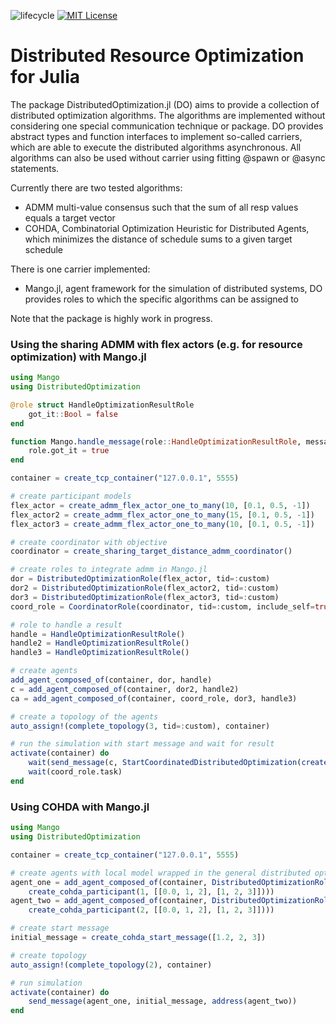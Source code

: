 ![lifecycle](https://img.shields.io/badge/lifecycle-experimental-blue.svg)
[![MIT License](https://img.shields.io/badge/license-MIT-green.svg)](https://github.com/Digitalized-Energy-Systems/DistributedOptimization.jl/blob/development/LICENSE)

# Distributed Resource Optimization for Julia

The package DistributedOptimization.jl (DO) aims to provide a collection of distributed optimization algorithms. The algorithms are implemented without considering one special communication technique or package. DO provides abstract types and function interfaces to implement so-called carriers, which are able to execute the distributed algorithms asynchronous. All algorithms can also be used without carrier using fitting @spawn or @async statements.

Currently there are two tested algorithms:
* ADMM multi-value consensus such that the sum of all resp values equals a target vector
* COHDA, Combinatorial Optimization Heuristic for Distributed Agents, which minimizes the distance of schedule sums to a given target schedule

There is one carrier implemented:
* Mango.jl, agent framework for the simulation of distributed systems, DO provides roles to which the specific algorithms can be assigned to

Note that the package is highly work in progress.

### Using the sharing ADMM with flex actors (e.g. for resource optimization) with Mango.jl

```julia
using Mango
using DistributedOptimization

@role struct HandleOptimizationResultRole
    got_it::Bool = false
end

function Mango.handle_message(role::HandleOptimizationResultRole, message::OptimizationFinishedMessage, meta::Any)
    role.got_it = true
end

container = create_tcp_container("127.0.0.1", 5555)

# create participant models
flex_actor = create_admm_flex_actor_one_to_many(10, [0.1, 0.5, -1])
flex_actor2 = create_admm_flex_actor_one_to_many(15, [0.1, 0.5, -1])
flex_actor3 = create_admm_flex_actor_one_to_many(10, [0.1, 0.5, -1])

# create coordinator with objective
coordinator = create_sharing_target_distance_admm_coordinator()

# create roles to integrate admm in Mango.jl
dor = DistributedOptimizationRole(flex_actor, tid=:custom)
dor2 = DistributedOptimizationRole(flex_actor2, tid=:custom)
dor3 = DistributedOptimizationRole(flex_actor3, tid=:custom)
coord_role = CoordinatorRole(coordinator, tid=:custom, include_self=true)

# role to handle a result
handle = HandleOptimizationResultRole()
handle2 = HandleOptimizationResultRole()
handle3 = HandleOptimizationResultRole()

# create agents
add_agent_composed_of(container, dor, handle)
c = add_agent_composed_of(container, dor2, handle2)
ca = add_agent_composed_of(container, coord_role, dor3, handle3)

# create a topology of the agents
auto_assign!(complete_topology(3, tid=:custom), container)

# run the simulation with start message and wait for result
activate(container) do
    wait(send_message(c, StartCoordinatedDistributedOptimization(create_admm_start(create_admm_sharing_data([0.2, 1, -2]))), address(ca)))
    wait(coord_role.task)
end
```

### Using COHDA with Mango.jl

```julia
using Mango
using DistributedOptimization

container = create_tcp_container("127.0.0.1", 5555)

# create agents with local model wrapped in the general distributed optimization role
agent_one = add_agent_composed_of(container, DistributedOptimizationRole(
    create_cohda_participant(1, [[0.0, 1, 2], [1, 2, 3]])))
agent_two = add_agent_composed_of(container, DistributedOptimizationRole(
    create_cohda_participant(2, [[0.0, 1, 2], [1, 2, 3]])))

# create start message
initial_message = create_cohda_start_message([1.2, 2, 3])

# create topology
auto_assign!(complete_topology(2), container)

# run simulation
activate(container) do
    send_message(agent_one, initial_message, address(agent_two))
end
```
